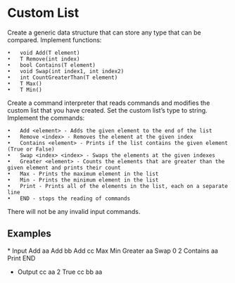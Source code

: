 <h1>	Custom List </h1>
Create a generic data structure that can store any type that can be compared. Implement functions:


    •	void Add(T element)
    •	T Remove(int index)
    •	bool Contains(T element)
    •	void Swap(int index1, int index2)
    •	int CountGreaterThan(T element)
    •	T Max()
    •	T Min()
Create a command interpreter that reads commands and modifies the custom list that you have created. Set the custom list’s type to string. Implement the commands:

    •	Add <element> - Adds the given element to the end of the list
    •	Remove <index> - Removes the element at the given index
    •	Contains <element> - Prints if the list contains the given element (True or False)
    •	Swap <index> <index> - Swaps the elements at the given indexes
    •	Greater <element> - Counts the elements that are greater than the given element and prints their count
    •	Max - Prints the maximum element in the list
    •	Min - Prints the minimum element in the list
    •	Print - Prints all of the elements in the list, each on a separate line
    •	END - stops the reading of commands
There will not be any invalid input commands.

<h2>Examples</h2>
* Input
      Add aa
      Add bb
      Add cc
      Max
      Min
      Greater aa
      Swap 0 2
      Contains aa
      Print
      END

* Output
      cc
      aa
      2
      True
      cc
      bb
      aa
